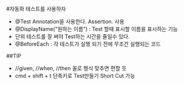 #자동화 테스트를 사용하자
- @Test Annotation을 사용한다. Assertion. 사용
- @DisplayName("원하는 이름") : Test 할때 표시할 이름을 표시하는 기능
- 단위 테스트를 잘 써야 Test하는 시간을 줄일수 있다.
- @BeforeEach : 각 테스트가 실행 되기 전에 무조건 실행되는 코드

##TIP
- //given, //when, //then 꼴로 형식 맞추면 편할 듯
- cmd + shift + t 단축키로 Test만들기 Short Cut 가능